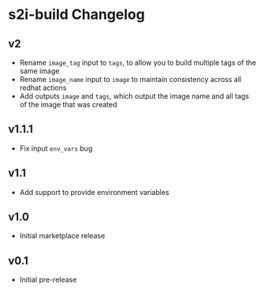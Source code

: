 # s2i-build Changelog

## v2
- Rename `image_tag` input to `tags`, to allow you to build multiple tags of the same image
- Rename `image_name` input to `image` to maintain consistency across all redhat actions
- Add outputs `image` and `tags`, which output the image name and all tags of the image that was created

## v1.1.1
- Fix input `env_vars` bug

## v1.1
- Add support to provide environment variables

## v1.0
- Initial marketplace release

## v0.1
- Initial pre-release
